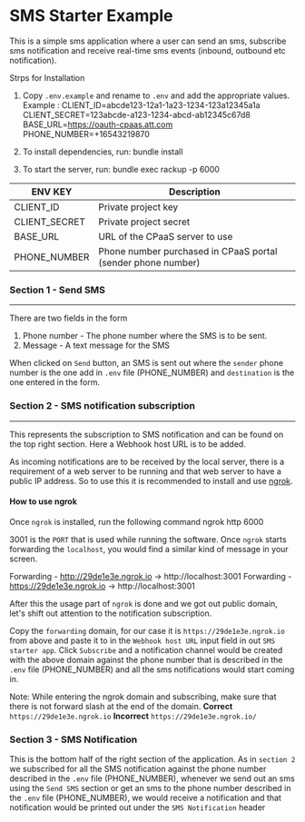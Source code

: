 # SMS Starter Example

This is a simple sms application where a user can send an sms, subscribe sms notification and receive real-time sms events (inbound, outbound etc notification).

Strps for Installation

1. Copy `.env.example` and rename to `.env` and add the appropriate values.
   Example : 
   CLIENT_ID=abcde123-12a1-1a23-1234-123a12345a1a
   CLIENT_SECRET=123abcde-a123-1234-abcd-ab12345c67d8
   BASE_URL=https://oauth-cpaas.att.com
   PHONE_NUMBER=+16543219870


2. To install dependencies, run: 
   bundle install

3. To start the server, run:
   bundle exec rackup -p 6000

| ENV KEY       | Description                                                  |
| ------------- | ------------------------------------------------------------ |
| CLIENT_ID     | Private project key                                          |
| CLIENT_SECRET | Private project secret                                       |
| BASE_URL      | URL of the CPaaS server to use                               |
| PHONE_NUMBER  | Phone number purchased in CPaaS portal (sender phone number) |

### Section 1 - Send SMS

---

There are two fields in the form

1. Phone number - The phone number where the SMS is to be sent.
2. Message - A text message for the SMS

When clicked on `Send` button, an SMS is sent out where the `sender` phone number is the one add in `.env` file (PHONE_NUMBER) and `destination` is the one entered in the form.

### Section 2 - SMS notification subscription

---

This represents the subscription to SMS notification and can be found on the top right section. Here a Webhook host URL is to be added.

As incoming notifications are to be received by the local server, there is a requirement of a web server to be running and that web server to have a public IP address. So to use this it is recommended to install and use [ngrok](https://ngrok.com/).

#### How to use ngrok

Once `ngrok` is installed, run the following command
ngrok http 6000

3001 is the `PORT` that is used while running the software.
Once `ngrok` starts forwarding the `localhost`, you would find a similar kind of message in your screen.

Forwarding          -          http://29de1e3e.ngrok.io -> http://localhost:3001
Forwarding          -          https://29de1e3e.ngrok.io -> http://localhost:3001

After this the usage part of `ngrok` is done and we got out public domain, let's shift out attention to the notification subscription.

Copy the `forwarding` domain, for our case it is `https://29de1e3e.ngrok.io` from above and paste it to in the `Webhook host URL` input field in out `SMS starter app`.
Click `Subscribe` and a notification channel would be created with the above domain against the phone number that is described in the `.env` file (PHONE_NUMBER) and all the sms notifications would start coming in.

Note: While entering the ngrok domain and subscribing, make sure that there is not forward slash at the end of the domain.
**Correct** `https://29de1e3e.ngrok.io`
**Incorrect** `https://29de1e3e.ngrok.io/`

### Section 3 - SMS Notification

This is the bottom half of the right section of the application. As in `section 2` we subscribed for all the SMS notification against the phone number described in the `.env` file (PHONE_NUMBER), whenever we send out an sms using the `Send SMS` section or get an sms to the phone number described in the `.env` file (PHONE_NUMBER), we would receive a notification and that notification would be printed out under the `SMS Notification` header